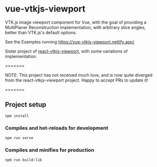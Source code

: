 # vue-vtkjs-viewport
VTK.js image viewport component for Vue, with the goal of providing a MultiPlaner Reconstruction implementation, with arbitrary slice angles, better than VTK.js's default options.

See the Examples running https://vue-vtkjs-viewport.netlify.app/

Sister project of [react-vtkjs-viewport](https://github.com/OHIF/react-vtkjs-viewport), with some variations of implementation.

=======

NOTE: This project has not received much love, and is now quite diverged from the react-vtkjs-viewport project. Happy to accept PRs to update it!

=======

## Project setup
```
npm install
```

### Compiles and hot-reloads for development
```
npm run serve
```

### Compiles and minifies for production
```
npm run build:lib
```
